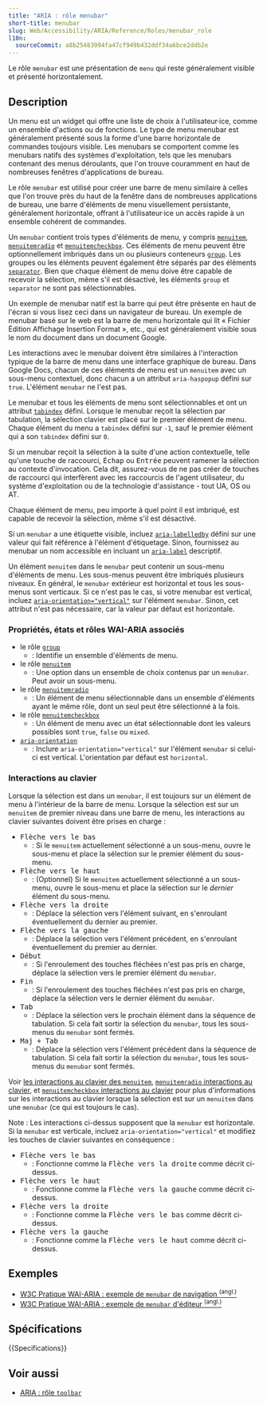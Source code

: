 ```yaml
---
title: "ARIA : rôle menubar"
short-title: menubar
slug: Web/Accessibility/ARIA/Reference/Roles/menubar_role
l10n:
  sourceCommit: a8b25483994fa47cf949b432ddf34a6bce2ddb2e
---
```


Le rôle `menubar` est une présentation de `menu` qui reste généralement visible et présenté horizontalement.

## Description

Un menu est un widget qui offre une liste de choix à l'utilisateur·ice, comme un ensemble d'actions ou de fonctions. Le type de menu menubar est généralement présenté sous la forme d'une barre horizontale de commandes toujours visible. Les menubars se comportent comme les menubars natifs des systèmes d'exploitation, tels que les menubars contenant des menus déroulants, que l'on trouve couramment en haut de nombreuses fenêtres d'applications de bureau.

Le rôle `menubar` est utilisé pour créer une barre de menu similaire à celles que l'on trouve près du haut de la fenêtre dans de nombreuses applications de bureau, une barre d'éléments de menu visuellement persistante, généralement horizontale, offrant à l'utilisateur·ice un accès rapide à un ensemble cohérent de commandes.

Un `menubar` contient trois types d'éléments de menu, y compris [`menuitem`](/fr/docs/Web/Accessibility/ARIA/Reference/Roles/menuitem_role), [`menuitemradio`](/fr/docs/Web/Accessibility/ARIA/Reference/Roles/menuitemradio_role) et [`menuitemcheckbox`](/fr/docs/Web/Accessibility/ARIA/Reference/Roles/menuitemcheckbox_role). Ces éléments de menu peuvent être optionnellement imbriqués dans un ou plusieurs conteneurs [`group`](/fr/docs/Web/Accessibility/ARIA/Reference/Roles/group_role). Les groupes ou les éléments peuvent également être séparés par des éléments [`separator`](/fr/docs/Web/Accessibility/ARIA/Reference/Roles/separator_role). Bien que chaque élément de menu doive être capable de recevoir la sélection, même s'il est désactivé, les éléments `group` et `separator` ne sont pas sélectionnables.

Un exemple de menubar natif est la barre qui peut être présente en haut de l'écran si vous lisez ceci dans un navigateur de bureau. Un exemple de menubar basé sur le web est la barre de menu horizontale qui lit «&nbsp;Fichier Édition Affichage Insertion Format&nbsp;», etc., qui est généralement visible sous le nom du document dans un document Google.

Les interactions avec le menubar doivent être similaires à l'interaction typique de la barre de menu dans une interface graphique de bureau. Dans Google Docs, chacun de ces éléments de menu est un `menuitem` avec un sous-menu contextuel, donc chacun a un attribut `aria-haspopup` défini sur `true`. L'élément `menubar` ne l'est pas.

Le menubar et tous les éléments de menu sont sélectionnables et ont un attribut [`tabindex`](/fr/docs/Web/HTML/Reference/Global_attributes/tabindex) défini. Lorsque le menubar reçoit la sélection par tabulation, la sélection clavier est placé sur le premier élément de menu. Chaque élément du menu a `tabindex` défini sur `-1`, sauf le premier élément qui a son `tabindex` défini sur `0`.

Si un menubar reçoit la sélection à la suite d'une action contextuelle, telle qu'une touche de raccourci, <kbd>Échap</kbd> ou <kbd>Entrée</kbd> peuvent ramener la sélection au contexte d'invocation. Cela dit, assurez-vous de ne pas créer de touches de raccourci qui interfèrent avec les raccourcis de l'agent utilisateur, du système d'exploitation ou de la technologie d'assistance - tout UA, OS ou AT.

Chaque élément de menu, peu importe à quel point il est imbriqué, est capable de recevoir la sélection, même s'il est désactivé.

Si un `menubar` a une étiquette visible, incluez [`aria-labelledby`](/fr/docs/Web/Accessibility/ARIA/Reference/Attributes/aria-labelledby) défini sur une valeur qui fait référence à l'élément d'étiquetage. Sinon, fournissez au menubar un nom accessible en incluant un [`aria-label`](/fr/docs/Web/Accessibility/ARIA/Reference/Attributes/aria-label) descriptif.

Un élément `menuitem` dans le `menubar` peut contenir un sous-menu d'éléments de menu. Les sous-menus peuvent être imbriqués plusieurs niveaux. En général, le `menubar` extérieur est horizontal et tous les sous-menus sont verticaux. Si ce n'est pas le cas, si votre menubar est vertical, incluez [`aria-orientation="vertical"`](/fr/docs/Web/Accessibility/ARIA/Reference/Attributes/aria-orientation) sur l'élément `menubar`. Sinon, cet attribut n'est pas nécessaire, car la valeur par défaut est horizontale.

### Propriétés, états et rôles WAI-ARIA associés

- le rôle [`group`](/fr/docs/Web/Accessibility/ARIA/Reference/Roles/group_role)
  - : Identifie un ensemble d'éléments de menu.
- le rôle [`menuitem`](/fr/docs/Web/Accessibility/ARIA/Reference/Roles/menuitem_role)
  - : Une option dans un ensemble de choix contenus par un `menubar`. Peut avoir un sous-menu.
- le rôle [`menuitemradio`](/fr/docs/Web/Accessibility/ARIA/Reference/Roles/menuitemradio_role)
  - : Un élément de menu sélectionnable dans un ensemble d'éléments ayant le même rôle, dont un seul peut être sélectionné à la fois.
- le rôle [`menuitemcheckbox`](/fr/docs/Web/Accessibility/ARIA/Reference/Roles/menuitemcheckbox_role)
  - : Un élément de menu avec un état sélectionnable dont les valeurs possibles sont `true`, `false` ou `mixed`.
- [`aria-orientation`](/fr/docs/Web/Accessibility/ARIA/Reference/Attributes/aria-orientation)
  - : Inclure `aria-orientation="vertical"` sur l'élément `menubar` si celui-ci est vertical. L'orientation par défaut est `horizontal`.

### Interactions au clavier

Lorsque la sélection est dans un `menubar`, il est toujours sur un élément de menu à l'intérieur de la barre de menu. Lorsque la sélection est sur un `menuitem` de premier niveau dans une barre de menu, les interactions au clavier suivantes doivent être prises en charge&nbsp;:

- <kbd>Flèche vers le bas</kbd>
  - : Si le `menuitem` actuellement sélectionné a un sous-menu, ouvre le sous-menu et place la sélection sur le premier élément du sous-menu.
- <kbd>Flèche vers le haut</kbd>
  - : (Optionnel) Si le `menuitem` actuellement sélectionné a un sous-menu, ouvre le sous-menu et place la sélection sur le _dernier_ élément du sous-menu.
- <kbd>Flèche vers la droite</kbd>
  - : Déplace la sélection vers l'élément suivant, en s'enroulant éventuellement du dernier au premier.
- <kbd>Flèche vers la gauche</kbd>
  - : Déplace la sélection vers l'élément précédent, en s'enroulant éventuellement du premier au dernier.
- <kbd>Début</kbd>
  - : Si l'enroulement des touches fléchées n'est pas pris en charge, déplace la sélection vers le premier élément du `menubar`.
- <kbd>Fin</kbd>
  - : Si l'enroulement des touches fléchées n'est pas pris en charge, déplace la sélection vers le dernier élément du `menubar`.
- <kbd>Tab</kbd>
  - : Déplace la sélection vers le prochain élément dans la séquence de tabulation. Si cela fait sortir la sélection du `menubar`, tous les sous-menus du `menubar` sont fermés.
- <kbd>Maj + Tab</kbd>
  - : Déplace la sélection vers l'élément précédent dans la séquence de tabulation. Si cela fait sortir la sélection du `menubar`, tous les sous-menus du `menubar` sont fermés.

Voir [les interactions au clavier des `menuitem`](/fr/docs/Web/Accessibility/ARIA/Reference/Roles/menuitem_role#interactions_au_clavier), [`menuitemradio` interactions au clavier](/fr/docs/Web/Accessibility/ARIA/Reference/Roles/menuitemradio_role#interactions_au_clavier), et [`menuitemcheckbox` interactions au clavier](/fr/docs/Web/Accessibility/ARIA/Reference/Roles/menuitemcheckbox_role#interactions_au_clavier) pour plus d'informations sur les interactions au clavier lorsque la sélection est sur un `menuitem` dans une `menubar` (ce qui est toujours le cas).

Note&nbsp;: Les interactions ci-dessus supposent que la `menubar` est horizontale. Si la `menubar` est verticale, incluez `aria-orientation="vertical"` et modifiez les touches de clavier suivantes en conséquence&nbsp;:

- <kbd>Flèche vers le bas</kbd>
  - : Fonctionne comme la <kbd>Flèche vers la droite</kbd> comme décrit ci-dessus.
- <kbd>Flèche vers le haut</kbd>
  - : Fonctionne comme la <kbd>Flèche vers la gauche</kbd> comme décrit ci-dessus.
- <kbd>Flèche vers la droite</kbd>
  - : Fonctionne comme la <kbd>Flèche vers le bas</kbd> comme décrit ci-dessus.
- <kbd>Flèche vers la gauche</kbd>
  - : Fonctionne comme la <kbd>Flèche vers le haut</kbd> comme décrit ci-dessus.

## Exemples

- [W3C Pratique WAI-ARIA&nbsp;: exemple de `menubar` de navigation <sup>(angl.)</sup>](https://www.w3.org/WAI/ARIA/apg/patterns/menubar/examples/menubar-navigation/)
- [W3C Pratique WAI-ARIA&nbsp;: exemple de `menubar` d'éditeur <sup>(angl.)</sup>](https://www.w3.org/WAI/ARIA/apg/patterns/menubar/examples/menubar-editor/)

## Spécifications

{{Specifications}}

## Voir aussi

- [ARIA&nbsp;: rôle `toolbar`](/fr/docs/Web/Accessibility/ARIA/Reference/Roles/toolbar_role)
